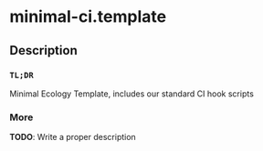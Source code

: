 # minimal-ci.template

## Description

### `TL;DR`

Minimal Ecology Template, includes our standard CI hook scripts

### More

**TODO**: Write a proper description
